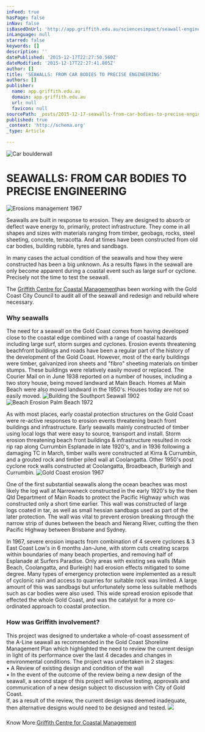 ```yaml
---
inFeed: true
hasPage: false
inNav: false
isBasedOnUrl: 'http://app.griffith.edu.au/sciencesimpact/seawall-engineering/'
inLanguage: null
starred: false
keywords: []
description: ''
datePublished: '2015-12-17T22:27:50.560Z'
dateModified: '2015-12-17T22:27:41.805Z'
author: []
title: 'SEAWALLS: FROM CAR BODIES TO PRECISE ENGINEERING'
authors: []
publisher:
  name: app.griffith.edu.au
  domain: app.griffith.edu.au
  url: null
  favicon: null
sourcePath: _posts/2015-12-17-seawalls-from-car-bodies-to-precise-engineering.md
published: true
_context: 'http://schema.org'
_type: Article

---
```

![Car boulderwall](https://s3-us-west-2.amazonaws.com/the-grid-img/p/1eb6521c1ce06ec6da72360aa4e5d1b862baad26.jpg)

# SEAWALLS: FROM CAR BODIES TO PRECISE ENGINEERING
![Erosions management 1967](https://the-grid-user-content.s3-us-west-2.amazonaws.com/2c91f7b4-4c51-437f-b49f-e7f9402f50f2.jpg)

Seawalls are built in response to erosion.  They are designed to absorb or deflect wave energy to, primarily, protect infrastructure. They come in all shapes and sizes with materials ranging from timber, geobags, rocks, steel sheeting, concrete, terracotta. And at times have been constructed from old car bodies, building rubble, tyres and sandbags.

In many cases the actual condition of the seawalls and how they were constructed has been a big unknown. As a results flaws in the seawall are only become apparent during a coastal event such as large surf or cyclone. Precisely not the time to test the seawall.

The [Griffith Centre for Coastal Management][0]has been working with the Gold Coast City Council to audit all of the seawall and redesign and rebuild where necessary.

### Why seawalls

The need for a seawall on the Gold Coast comes from having developed close to the coastal edge combined with a range of coastal hazards including large surf, storm surges and cyclones. Erosion events threatening beachfront buildings and roads have been a regular part of the history of the development of the Gold Coast. However, most of the early buildings were timber, galvanized iron sheets and "fibro" sheeting materials on timber stumps. These buildings were relatively easily moved or replaced. The Courier Mail on in June 1938 reported on a number of houses, including a two story house, being moved landward at Main Beach. Homes at Main Beach were also moved landward in the 1950's. Houses today are not so easily moved.
![Building the Southport Seawall 1902](https://the-grid-user-content.s3-us-west-2.amazonaws.com/195451d8-d10c-4022-8a39-b5f9148f7425.jpg)
![Beach Erosion Palm Beach 1972](https://the-grid-user-content.s3-us-west-2.amazonaws.com/ff509648-3d84-40a4-9b6f-aee1e3409e29.jpg)

As with most places, early coastal protection structures on the Gold Coast were re-active responses to erosion events threatening beach front buildings and infrastructure. Early seawalls mainly constructed of timber using local logs that were easy to source, transport and install. Storm erosion threatening beach front buildings & infrastructure resulted in rock rip rap along Currumbin Esplanade in late 1920's, and in 1936 following a damaging TC in March, timber walls were constructed at Kirra & Currumbin, and a grouted rock and timber  piled wall at Coolangatta. Other 1950's post cyclone rock walls constructed at Coolangatta, Broadbeach, Burleigh and Currumbin.
![Gold Coast erosion 1967](https://the-grid-user-content.s3-us-west-2.amazonaws.com/5e2d0cc7-84d7-4d1b-88e4-565d7722d1f9.jpg)

One of the first substantial seawalls along the ocean beaches was most likely the log wall at Narrowneck constructed in the early 1920's by the then Qld Department of Main Roads to protect the Pacific Highway which was constructed only a short time earlier. This wall was constructed of large logs coated in tar, as well as small hessian sandbags used as part of the later protection. The wall was vital to prevent erosion breaking through the narrow strip of dunes between the beach and Nerang River, cutting the then Pacific Highway between Brisbane and Sydney.

In 1967, severe erosion impacts from combination of 4 severe cyclones & 3 East Coast Low's in 6 months Jan-June, with storm cuts creating scarps within boundaries of many beach properties, and removing half of Esplanade at Surfers Paradise. Only areas with existing sea walls (Main Beach, Coolangatta, and Burleigh) had erosion effects mitigated to some degree. Many types of emergency protection were implemented as a result of cyclonic rain and access to quarries for suitable rock was limited. A large amount of this was sandbags but unfortunately some less suitable methods such as car bodies were also used. This wide spread erosion episode that effected the whole Gold Coast, and was the catalyst for a more co-ordinated approach to coastal protection.

### How was Griffith involvement?

This project was designed to undertake a whole-of-coast assessment of the A-Line seawall as recommended in the Gold Coast Shoreline Management Plan which highlighted the need to review the current design in light of its performance over the last 4 decades and changes in environmental conditions. The project was undertaken in 2 stages:  
• A Review of existing design and condition of the wall  
• In the event of the outcome of the review being a new design of the seawall, a second stage of this project will involve testing, approvals and communication of a new design subject to discussion with City of Gold Coast.  
If, as a result of the review, the current design was deemed inadequate, then alternative designs would need to be designed and tested.
![](https://the-grid-user-content.s3-us-west-2.amazonaws.com/856274e1-61ac-402e-8167-f341b2f76d1b.png)

### 

Know More:[Griffith Centre for Coastal Management][0]

[0]: https://www.griffith.edu.au/engineering-information-technology/griffith-centre-coastal-management